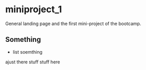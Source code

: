 # miniproject_1

General landing page and the first mini-project of the bootcamp.

## Something

* list soemthing

ajust there stuff
stuff here